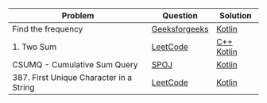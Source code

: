 | Problem | Question | Solution |
| --- | --- | --- |
| Find the frequency | [Geeksforgeeks](https://practice.geeksforgeeks.org/problems/find-the-frequency/1) | [Kotlin](../geeksforgeeks/find-frequency-number-array.java) |
| 1. Two Sum | [LeetCode](https://leetcode.com/problems/two-sum/) | [C++](../leetcode/1.cpp) [Kotlin](../leetcode/1.kt) |
| CSUMQ - Cumulative Sum Query | [SPOJ](https://www.spoj.com/problems/CSUMQ/) | [Kotlin](../spoj/CSUMQ.kt) |
| 387. First Unique Character in a String | [LeetCode](https://leetcode.com/problems/first-unique-character-in-a-string/description/) | [Kotlin](../leetcode/387.kt) |
